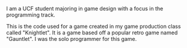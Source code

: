 I am a UCF student majoring in game design with a focus in the programming track.

This is the code used for a game created in my game production class called "Knightlet". It is a game based off a popular retro game named "Gauntlet". I was the solo programmer for this game. 
